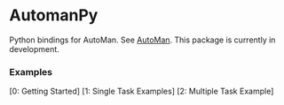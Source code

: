 # AutomanPy
Python bindings for AutoMan. See [AutoMan](https://automan-lang.github.io/). 
This package is currently in development.

### Examples

[0: Getting Started]
[1: Single Task Examples]
[2: Multiple Task Example]
